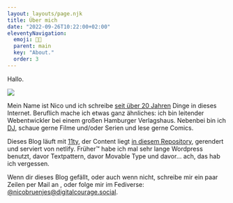 ```yaml
---
layout: layouts/page.njk
title: Über mich
date: "2022-09-26T10:22:00+02:00"
eleventyNavigation:
  emoji: 👨‍💻
  parent: main
  key: "About."
  order: 3
---
```


Hallo.

![](/images/nico_thorsminde.jpg)

Mein Name ist Nico und ich schreibe [seit über 20 Jahren](/blog/2022/05/12/20-jahre-couchblog/) Dinge in dieses Internet. Beruflich mache ich etwas ganz ähnliches: ich bin leitender Webentwickler bei einem großen Hamburger Verlagshaus. Nebenbei bin ich [DJ](https://www.mixcloud.com/OgeeTheOldie/), schaue gerne Filme und/oder Serien und lese gerne Comics.

Dieses Blog läuft mit [11ty](https://www.11ty.dev/), der Content liegt [in diesem Repository](https://github.com/codecandies/couchblog), gerendert und serviert von netlify. Früher™️ habe ich mal sehr lange Wordpress benutzt, davor Textpattern, davor Movable Type und davor… ach, das hab ich vergessen.

Wenn dir dieses Blog gefällt, oder auch wenn nicht, schreibe mir ein paar Zeilen per Mail an <span id="ds-email"></span>, oder folge mir im Fediverse: [@nicobruenjes@digitalcourage.social](https://digitalcourage.social/@nicobruenjes).

<script type="text/javascript">
  (function(d) {
    var e = 'bmljb0Bjb3VjaGJsb2cuZGU=',
    p2 = d.querySelector('#ds-email');
    p2.insertAdjacentHTML('afterbegin', atob(e));
  })(document);
</script>
